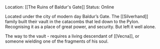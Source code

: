 Location: [[The Ruins of Baldur's Gate]]
Status: Online 

Located under the city of modern day Baldur’s Gate. The [[Silverhand]] family built their vault in the catacombs that led down to the Pylon. Recognising it as a place of great power, and security. But left it well alone.    

The way to the vault - requires a living descendant of [[Vecna]], or someone wielding one of the fragments of his soul. 